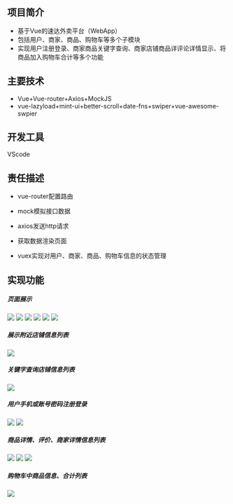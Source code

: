 ## 项目简介

- 基于Vue的速达外卖平台（WebApp） 
- 包括用户、商家、商品、购物车等多个子模块
- 实现用户注册登录、商家商品关键字查询、商家店铺商品详评论详情显示、将商品加入购物车合计等多个功能 

## 主要技术

- Vue+Vue-router+Axios+MockJS 
- vue-lazyload+mint-ui+better-scroll+date-fns+swiper+vue-awesome-swpier

## 开发工具

VScode 

## 责任描述

- vue-router配置路由

- mock模拟接口数据

- axios发送http请求

- 获取数据渲染页面

- vuex实现对用户、商家、商品、购物车信息的状态管理 

## 实现功能

##### 页面展示

![](./images/1.png)
![](./images/2.png)
![](./images/3.png)
![](./images/4.png)
![](./images/5.png)
![](./images/6.png)

##### 展示附近店铺信息列表

![](./images/1.png)

##### 关键字查询店铺信息列表

![](./images/7.png)

##### 用户手机或账号密码注册登录

![](./images/8.png)
![](./images/9.png)

##### 商品详情、评价、商家详情信息列表

![](./images/10.png)
![](./images/11.png)
![](./images/12.png)

##### 购物车中商品信息、合计列表

![](./images/13.png)
